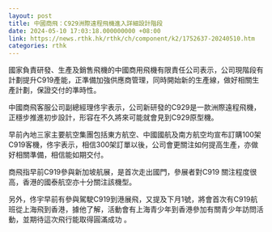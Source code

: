 ```yaml
---
layout: post
title: 中國商飛：C929洲際遠程飛機進入詳細設計階段
date: 2024-05-10 17:03:18.000000000 +08:00
link: https://news.rthk.hk/rthk/ch/component/k2/1752637-20240510.htm
categories: rthk
---
```


國家負責研發、生產及銷售飛機的中國商用飛機有限責任公司表示，公司現階段有計劃提升C919產能，正準備加強供應商管理，同時開始新的生產線，做好相關生產計劃，保證交付的準時性。

中國商飛客服公司副總經理佟宇表示，公司新研發的C929是一款洲際遠程飛機，正穩步推進初步設計，形容在不久將來可能就會見到C929原型機。

早前內地三家主要航空集團包括東方航空、中國國航及南方航空均宣布訂購100架C919客機，佟宇表示，相信300架訂單以後，公司會更關注如何提高生產，亦做好相關準備，相信能如期交付。

商飛指早前C919參與新加坡航展，是首次走出國門，參展者對C919 關注程度很高，香港的國泰航空亦十分關注該機型。

另外，佟宇早前有參與駕駛C919到港展飛，又提及下月1號，將會首次有C919航班從上海飛到香港，據他了解，活動會有上海青少年到香港參加有關青少年訪問活動，並期待這次飛行能取得圓滿成功 。
